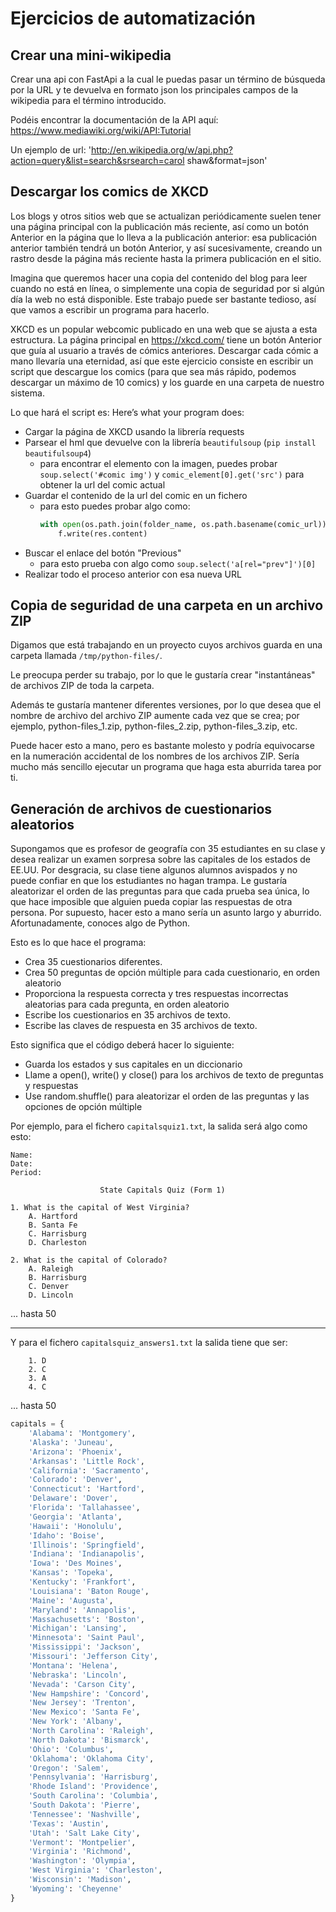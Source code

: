 # Ejercicios de automatización

## Crear una mini-wikipedia

Crear una api con FastApi a la cual le puedas pasar un término de búsqueda por la URL y te devuelva en formato json los principales campos de la wikipedia para el término introducido.

Podéis encontrar la documentación de la API aquí: https://www.mediawiki.org/wiki/API:Tutorial

Un ejemplo de url: 'http://en.wikipedia.org/w/api.php?action=query&list=search&srsearch=carol shaw&format=json'

## Descargar los comics de XKCD
Los blogs y otros sitios web que se actualizan periódicamente suelen tener una página principal con la publicación más reciente, así como un botón Anterior en la página que lo lleva a la publicación anterior: esa publicación anterior también tendrá un botón Anterior, y así sucesivamente, creando un rastro desde la página más reciente hasta la primera publicación en el sitio.

Imagina que queremos hacer una copia del contenido del blog para leer cuando no está en línea, o simplemente una copia de seguridad por si algún día la web no está disponible. Este trabajo puede ser bastante tedioso, así que vamos a escribir un programa para hacerlo.

XKCD es un popular webcomic publicado en una web que se ajusta a esta estructura. La página principal en https://xkcd.com/ tiene un botón Anterior que guía al usuario a través de cómics anteriores. Descargar cada cómic a mano llevaría una eternidad, así que este ejercicio consiste en escribir un script que descargue los comics (para que sea más rápido, podemos descargar un máximo de 10 comics) y los guarde en una carpeta de nuestro sistema.

Lo que hará el script es:
Here’s what your program does:
- Cargar la página de XKCD usando la librería requests
- Parsear el hml que devuelve con la librería `beautifulsoup` (`pip install beautifulsoup4`)
  * para encontrar el elemento con la imagen, puedes probar `soup.select('#comic img')` y `comic_element[0].get('src')` para obtener la url del comic actual
- Guardar el contenido de la url del comic en un fichero
  * para esto puedes probar algo como:
    ```python
    with open(os.path.join(folder_name, os.path.basename(comic_url)), 'wb') as f:
        f.write(res.content)
    ```
- Buscar el enlace del botón "Previous"
  * para esto prueba con algo como `soup.select('a[rel="prev"]')[0]`
- Realizar todo el proceso anterior con esa nueva URL

## Copia de seguridad de una carpeta en un archivo ZIP

Digamos que está trabajando en un proyecto cuyos archivos guarda en una carpeta llamada `/tmp/python-files/`. 

Le preocupa perder su trabajo, por lo que le gustaría crear "instantáneas" de archivos ZIP de toda la carpeta. 

Además te gustaría mantener diferentes versiones, por lo que desea que el nombre de archivo del archivo ZIP aumente cada vez que se crea; por ejemplo, python-files_1.zip, python-files_2.zip, python-files_3.zip, etc.

Puede hacer esto a mano, pero es bastante molesto y podría equivocarse en la numeración accidental de los nombres de los archivos ZIP. Sería mucho más sencillo ejecutar un programa que haga esta aburrida tarea por ti.

## Generación de archivos de cuestionarios aleatorios

Supongamos que es profesor de geografía con 35 estudiantes en su clase y desea realizar un examen sorpresa sobre las capitales de los estados de EE.UU. Por desgracia, su clase tiene algunos alumnos avispados y no puede confiar en que los estudiantes no hagan trampa. Le gustaría aleatorizar el orden de las preguntas para que cada prueba sea única, lo que hace imposible que alguien pueda copiar las respuestas de otra persona. Por supuesto, hacer esto a mano sería un asunto largo y aburrido. Afortunadamente, conoces algo de Python.

Esto es lo que hace el programa:
- Crea 35 cuestionarios diferentes.
- Crea 50 preguntas de opción múltiple para cada cuestionario, en orden aleatorio
- Proporciona la respuesta correcta y tres respuestas incorrectas aleatorias para cada pregunta, en orden aleatorio
- Escribe los cuestionarios en 35 archivos de texto.
- Escribe las claves de respuesta en 35 archivos de texto.

Esto significa que el código deberá hacer lo siguiente:

- Guarda los estados y sus capitales en un diccionario
- Llame a open(), write() y close() para los archivos de texto de preguntas y respuestas
- Use random.shuffle() para aleatorizar el orden de las preguntas y las opciones de opción múltiple


Por ejemplo, para el fichero `capitalsquiz1.txt`, la salida será algo como esto:
```
Name:
Date:
Period:

                    State Capitals Quiz (Form 1)

1. What is the capital of West Virginia?
    A. Hartford
    B. Santa Fe
    C. Harrisburg
    D. Charleston

2. What is the capital of Colorado?
    A. Raleigh
    B. Harrisburg
    C. Denver
    D. Lincoln
```
... hasta 50

---

Y para el fichero `capitalsquiz_answers1.txt` la salida tiene que ser:
```
    1. D
    2. C
    3. A
    4. C
```  
... hasta 50


```python
capitals = {
    'Alabama': 'Montgomery',
    'Alaska': 'Juneau',
    'Arizona': 'Phoenix',
    'Arkansas': 'Little Rock',
    'California': 'Sacramento',
    'Colorado': 'Denver',
    'Connecticut': 'Hartford',
    'Delaware': 'Dover',
    'Florida': 'Tallahassee',
    'Georgia': 'Atlanta',
    'Hawaii': 'Honolulu',
    'Idaho': 'Boise',
    'Illinois': 'Springfield',
    'Indiana': 'Indianapolis',
    'Iowa': 'Des Moines',
    'Kansas': 'Topeka',
    'Kentucky': 'Frankfort',
    'Louisiana': 'Baton Rouge',
    'Maine': 'Augusta',
    'Maryland': 'Annapolis',
    'Massachusetts': 'Boston',
    'Michigan': 'Lansing',
    'Minnesota': 'Saint Paul',
    'Mississippi': 'Jackson',
    'Missouri': 'Jefferson City',
    'Montana': 'Helena',
    'Nebraska': 'Lincoln',
    'Nevada': 'Carson City',
    'New Hampshire': 'Concord',
    'New Jersey': 'Trenton',
    'New Mexico': 'Santa Fe',
    'New York': 'Albany',
    'North Carolina': 'Raleigh',
    'North Dakota': 'Bismarck',
    'Ohio': 'Columbus',
    'Oklahoma': 'Oklahoma City',
    'Oregon': 'Salem',
    'Pennsylvania': 'Harrisburg',
    'Rhode Island': 'Providence',
    'South Carolina': 'Columbia',
    'South Dakota': 'Pierre',
    'Tennessee': 'Nashville',
    'Texas': 'Austin',
    'Utah': 'Salt Lake City',
    'Vermont': 'Montpelier',
    'Virginia': 'Richmond',
    'Washington': 'Olympia',
    'West Virginia': 'Charleston',
    'Wisconsin': 'Madison',
    'Wyoming': 'Cheyenne'
}
```
